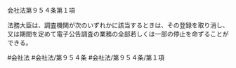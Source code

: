 会社法第９５４条第１項

法務大臣は、調査機関が次のいずれかに該当するときは、その登録を取り消し、又は期間を定めて電子公告調査の業務の全部若しくは一部の停止を命ずることができる。

#会社法
#会社法/第９５４条
#会社法/第９５４条/第１項
